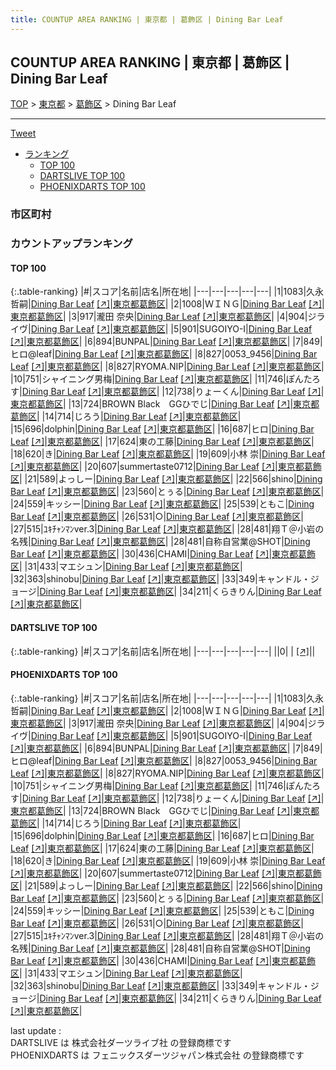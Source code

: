 ```yaml
---
title: COUNTUP AREA RANKING | 東京都 | 葛飾区 | Dining Bar Leaf
---
```

## COUNTUP AREA RANKING | 東京都 | 葛飾区 | Dining Bar Leaf

[TOP](/darts/rank/) > [東京都](/darts/rank/東京都/) > [葛飾区](/darts/rank/東京都/葛飾区/) > Dining Bar Leaf

___

<a href="https://twitter.com/share?ref_src=twsrc%5Etfw" data-text="COUNTUP AREA RANKING | 東京都葛飾区Dining Bar Leaf" class="twitter-share-button" data-hashtags="DARTSLIVE,PHOENIXDARTS,darts,ダーツ" data-show-count="false">Tweet</a>

* [ランキング](#カウントアップランキング)
    * [TOP 100](#top-100)
    * [DARTSLIVE TOP 100](#dartslive-top-100)
    * [PHOENIXDARTS TOP 100](#phoenixdarts-top-100)

### 市区町村

<ul>

</ul>

### カウントアップランキング

#### TOP 100



{:.table-ranking}
|#|スコア|名前|店名|所在地|
|---|---|---|---|---|
|1|1083|<span class="rank-name-pd">久永 哲嗣</span>|<a href="/darts/rank/shops/69142.html">Dining Bar Leaf</a> <a href="https://vs.phoenixdarts.com/jp/shop/shopDetailInfo/s_69142?s_seq=69142">[↗]</a>|<a href="/darts/rank/東京都/葛飾区">東京都葛飾区</a>|
|2|1008|<span class="rank-name-pd">ＷＩＮＧ</span>|<a href="/darts/rank/shops/69142.html">Dining Bar Leaf</a> <a href="https://vs.phoenixdarts.com/jp/shop/shopDetailInfo/s_69142?s_seq=69142">[↗]</a>|<a href="/darts/rank/東京都/葛飾区">東京都葛飾区</a>|
|3|917|<span class="rank-name-pd"><span class="pro-icon-pd"></span>瀧田 奈央</span>|<a href="/darts/rank/shops/69142.html">Dining Bar Leaf</a> <a href="https://vs.phoenixdarts.com/jp/shop/shopDetailInfo/s_69142?s_seq=69142">[↗]</a>|<a href="/darts/rank/東京都/葛飾区">東京都葛飾区</a>|
|4|904|<span class="rank-name-pd">ジライヴ</span>|<a href="/darts/rank/shops/69142.html">Dining Bar Leaf</a> <a href="https://vs.phoenixdarts.com/jp/shop/shopDetailInfo/s_69142?s_seq=69142">[↗]</a>|<a href="/darts/rank/東京都/葛飾区">東京都葛飾区</a>|
|5|901|<span class="rank-name-pd">SUGOIYO-I</span>|<a href="/darts/rank/shops/69142.html">Dining Bar Leaf</a> <a href="https://vs.phoenixdarts.com/jp/shop/shopDetailInfo/s_69142?s_seq=69142">[↗]</a>|<a href="/darts/rank/東京都/葛飾区">東京都葛飾区</a>|
|6|894|<span class="rank-name-pd">BUNPAL</span>|<a href="/darts/rank/shops/69142.html">Dining Bar Leaf</a> <a href="https://vs.phoenixdarts.com/jp/shop/shopDetailInfo/s_69142?s_seq=69142">[↗]</a>|<a href="/darts/rank/東京都/葛飾区">東京都葛飾区</a>|
|7|849|<span class="rank-name-pd">ヒロ@leaf</span>|<a href="/darts/rank/shops/69142.html">Dining Bar Leaf</a> <a href="https://vs.phoenixdarts.com/jp/shop/shopDetailInfo/s_69142?s_seq=69142">[↗]</a>|<a href="/darts/rank/東京都/葛飾区">東京都葛飾区</a>|
|8|827|<span class="rank-name-pd">0053_9456</span>|<a href="/darts/rank/shops/69142.html">Dining Bar Leaf</a> <a href="https://vs.phoenixdarts.com/jp/shop/shopDetailInfo/s_69142?s_seq=69142">[↗]</a>|<a href="/darts/rank/東京都/葛飾区">東京都葛飾区</a>|
|8|827|<span class="rank-name-pd">RYOMA.NIP</span>|<a href="/darts/rank/shops/69142.html">Dining Bar Leaf</a> <a href="https://vs.phoenixdarts.com/jp/shop/shopDetailInfo/s_69142?s_seq=69142">[↗]</a>|<a href="/darts/rank/東京都/葛飾区">東京都葛飾区</a>|
|10|751|<span class="rank-name-pd">シャイニング男梅</span>|<a href="/darts/rank/shops/69142.html">Dining Bar Leaf</a> <a href="https://vs.phoenixdarts.com/jp/shop/shopDetailInfo/s_69142?s_seq=69142">[↗]</a>|<a href="/darts/rank/東京都/葛飾区">東京都葛飾区</a>|
|11|746|<span class="rank-name-pd">ぽんたろす</span>|<a href="/darts/rank/shops/69142.html">Dining Bar Leaf</a> <a href="https://vs.phoenixdarts.com/jp/shop/shopDetailInfo/s_69142?s_seq=69142">[↗]</a>|<a href="/darts/rank/東京都/葛飾区">東京都葛飾区</a>|
|12|738|<span class="rank-name-pd">りょーくん</span>|<a href="/darts/rank/shops/69142.html">Dining Bar Leaf</a> <a href="https://vs.phoenixdarts.com/jp/shop/shopDetailInfo/s_69142?s_seq=69142">[↗]</a>|<a href="/darts/rank/東京都/葛飾区">東京都葛飾区</a>|
|13|724|<span class="rank-name-pd">BROWN Black　GGひでじ</span>|<a href="/darts/rank/shops/69142.html">Dining Bar Leaf</a> <a href="https://vs.phoenixdarts.com/jp/shop/shopDetailInfo/s_69142?s_seq=69142">[↗]</a>|<a href="/darts/rank/東京都/葛飾区">東京都葛飾区</a>|
|14|714|<span class="rank-name-pd">じろう</span>|<a href="/darts/rank/shops/69142.html">Dining Bar Leaf</a> <a href="https://vs.phoenixdarts.com/jp/shop/shopDetailInfo/s_69142?s_seq=69142">[↗]</a>|<a href="/darts/rank/東京都/葛飾区">東京都葛飾区</a>|
|15|696|<span class="rank-name-pd">dolphin</span>|<a href="/darts/rank/shops/69142.html">Dining Bar Leaf</a> <a href="https://vs.phoenixdarts.com/jp/shop/shopDetailInfo/s_69142?s_seq=69142">[↗]</a>|<a href="/darts/rank/東京都/葛飾区">東京都葛飾区</a>|
|16|687|<span class="rank-name-pd">ヒロ</span>|<a href="/darts/rank/shops/69142.html">Dining Bar Leaf</a> <a href="https://vs.phoenixdarts.com/jp/shop/shopDetailInfo/s_69142?s_seq=69142">[↗]</a>|<a href="/darts/rank/東京都/葛飾区">東京都葛飾区</a>|
|17|624|<span class="rank-name-pd">東の工藤</span>|<a href="/darts/rank/shops/69142.html">Dining Bar Leaf</a> <a href="https://vs.phoenixdarts.com/jp/shop/shopDetailInfo/s_69142?s_seq=69142">[↗]</a>|<a href="/darts/rank/東京都/葛飾区">東京都葛飾区</a>|
|18|620|<span class="rank-name-pd">き</span>|<a href="/darts/rank/shops/69142.html">Dining Bar Leaf</a> <a href="https://vs.phoenixdarts.com/jp/shop/shopDetailInfo/s_69142?s_seq=69142">[↗]</a>|<a href="/darts/rank/東京都/葛飾区">東京都葛飾区</a>|
|19|609|<span class="rank-name-pd"><span class="pro-icon-pd"></span>小林 崇</span>|<a href="/darts/rank/shops/69142.html">Dining Bar Leaf</a> <a href="https://vs.phoenixdarts.com/jp/shop/shopDetailInfo/s_69142?s_seq=69142">[↗]</a>|<a href="/darts/rank/東京都/葛飾区">東京都葛飾区</a>|
|20|607|<span class="rank-name-pd">summertaste0712</span>|<a href="/darts/rank/shops/69142.html">Dining Bar Leaf</a> <a href="https://vs.phoenixdarts.com/jp/shop/shopDetailInfo/s_69142?s_seq=69142">[↗]</a>|<a href="/darts/rank/東京都/葛飾区">東京都葛飾区</a>|
|21|589|<span class="rank-name-pd">よっしー</span>|<a href="/darts/rank/shops/69142.html">Dining Bar Leaf</a> <a href="https://vs.phoenixdarts.com/jp/shop/shopDetailInfo/s_69142?s_seq=69142">[↗]</a>|<a href="/darts/rank/東京都/葛飾区">東京都葛飾区</a>|
|22|566|<span class="rank-name-pd">shino</span>|<a href="/darts/rank/shops/69142.html">Dining Bar Leaf</a> <a href="https://vs.phoenixdarts.com/jp/shop/shopDetailInfo/s_69142?s_seq=69142">[↗]</a>|<a href="/darts/rank/東京都/葛飾区">東京都葛飾区</a>|
|23|560|<span class="rank-name-pd">とぅる</span>|<a href="/darts/rank/shops/69142.html">Dining Bar Leaf</a> <a href="https://vs.phoenixdarts.com/jp/shop/shopDetailInfo/s_69142?s_seq=69142">[↗]</a>|<a href="/darts/rank/東京都/葛飾区">東京都葛飾区</a>|
|24|559|<span class="rank-name-pd">キッシー</span>|<a href="/darts/rank/shops/69142.html">Dining Bar Leaf</a> <a href="https://vs.phoenixdarts.com/jp/shop/shopDetailInfo/s_69142?s_seq=69142">[↗]</a>|<a href="/darts/rank/東京都/葛飾区">東京都葛飾区</a>|
|25|539|<span class="rank-name-pd">ともこ</span>|<a href="/darts/rank/shops/69142.html">Dining Bar Leaf</a> <a href="https://vs.phoenixdarts.com/jp/shop/shopDetailInfo/s_69142?s_seq=69142">[↗]</a>|<a href="/darts/rank/東京都/葛飾区">東京都葛飾区</a>|
|26|531|<span class="rank-name-pd">○</span>|<a href="/darts/rank/shops/69142.html">Dining Bar Leaf</a> <a href="https://vs.phoenixdarts.com/jp/shop/shopDetailInfo/s_69142?s_seq=69142">[↗]</a>|<a href="/darts/rank/東京都/葛飾区">東京都葛飾区</a>|
|27|515|<span class="rank-name-pd">ﾕｷﾁｬﾝﾏﾝver.3</span>|<a href="/darts/rank/shops/69142.html">Dining Bar Leaf</a> <a href="https://vs.phoenixdarts.com/jp/shop/shopDetailInfo/s_69142?s_seq=69142">[↗]</a>|<a href="/darts/rank/東京都/葛飾区">東京都葛飾区</a>|
|28|481|<span class="rank-name-pd">翔Ｔ＠小岩の名残</span>|<a href="/darts/rank/shops/69142.html">Dining Bar Leaf</a> <a href="https://vs.phoenixdarts.com/jp/shop/shopDetailInfo/s_69142?s_seq=69142">[↗]</a>|<a href="/darts/rank/東京都/葛飾区">東京都葛飾区</a>|
|28|481|<span class="rank-name-pd">自称自営業@SHOT</span>|<a href="/darts/rank/shops/69142.html">Dining Bar Leaf</a> <a href="https://vs.phoenixdarts.com/jp/shop/shopDetailInfo/s_69142?s_seq=69142">[↗]</a>|<a href="/darts/rank/東京都/葛飾区">東京都葛飾区</a>|
|30|436|<span class="rank-name-pd">CHAMI</span>|<a href="/darts/rank/shops/69142.html">Dining Bar Leaf</a> <a href="https://vs.phoenixdarts.com/jp/shop/shopDetailInfo/s_69142?s_seq=69142">[↗]</a>|<a href="/darts/rank/東京都/葛飾区">東京都葛飾区</a>|
|31|433|<span class="rank-name-pd">マエシュン</span>|<a href="/darts/rank/shops/69142.html">Dining Bar Leaf</a> <a href="https://vs.phoenixdarts.com/jp/shop/shopDetailInfo/s_69142?s_seq=69142">[↗]</a>|<a href="/darts/rank/東京都/葛飾区">東京都葛飾区</a>|
|32|363|<span class="rank-name-pd">shinobu</span>|<a href="/darts/rank/shops/69142.html">Dining Bar Leaf</a> <a href="https://vs.phoenixdarts.com/jp/shop/shopDetailInfo/s_69142?s_seq=69142">[↗]</a>|<a href="/darts/rank/東京都/葛飾区">東京都葛飾区</a>|
|33|349|<span class="rank-name-pd">キャンドル・ジョージ</span>|<a href="/darts/rank/shops/69142.html">Dining Bar Leaf</a> <a href="https://vs.phoenixdarts.com/jp/shop/shopDetailInfo/s_69142?s_seq=69142">[↗]</a>|<a href="/darts/rank/東京都/葛飾区">東京都葛飾区</a>|
|34|211|<span class="rank-name-pd">くらきりん</span>|<a href="/darts/rank/shops/69142.html">Dining Bar Leaf</a> <a href="https://vs.phoenixdarts.com/jp/shop/shopDetailInfo/s_69142?s_seq=69142">[↗]</a>|<a href="/darts/rank/東京都/葛飾区">東京都葛飾区</a>|


#### DARTSLIVE TOP 100



{:.table-ranking}
|#|スコア|名前|店名|所在地|
|---|---|---|---|---|
||0|<span class="rank-name-dl"> </span>|<a href="/darts/rank/shops/.html"></a> <a href="">[↗]</a>|<a href="/darts/rank//"></a>|


#### PHOENIXDARTS TOP 100



{:.table-ranking}
|#|スコア|名前|店名|所在地|
|---|---|---|---|---|
|1|1083|<span class="rank-name-pd">久永 哲嗣</span>|<a href="/darts/rank/shops/69142.html">Dining Bar Leaf</a> <a href="https://vs.phoenixdarts.com/jp/shop/shopDetailInfo/s_69142?s_seq=69142">[↗]</a>|<a href="/darts/rank/東京都/葛飾区">東京都葛飾区</a>|
|2|1008|<span class="rank-name-pd">ＷＩＮＧ</span>|<a href="/darts/rank/shops/69142.html">Dining Bar Leaf</a> <a href="https://vs.phoenixdarts.com/jp/shop/shopDetailInfo/s_69142?s_seq=69142">[↗]</a>|<a href="/darts/rank/東京都/葛飾区">東京都葛飾区</a>|
|3|917|<span class="rank-name-pd"><span class="pro-icon-pd"></span>瀧田 奈央</span>|<a href="/darts/rank/shops/69142.html">Dining Bar Leaf</a> <a href="https://vs.phoenixdarts.com/jp/shop/shopDetailInfo/s_69142?s_seq=69142">[↗]</a>|<a href="/darts/rank/東京都/葛飾区">東京都葛飾区</a>|
|4|904|<span class="rank-name-pd">ジライヴ</span>|<a href="/darts/rank/shops/69142.html">Dining Bar Leaf</a> <a href="https://vs.phoenixdarts.com/jp/shop/shopDetailInfo/s_69142?s_seq=69142">[↗]</a>|<a href="/darts/rank/東京都/葛飾区">東京都葛飾区</a>|
|5|901|<span class="rank-name-pd">SUGOIYO-I</span>|<a href="/darts/rank/shops/69142.html">Dining Bar Leaf</a> <a href="https://vs.phoenixdarts.com/jp/shop/shopDetailInfo/s_69142?s_seq=69142">[↗]</a>|<a href="/darts/rank/東京都/葛飾区">東京都葛飾区</a>|
|6|894|<span class="rank-name-pd">BUNPAL</span>|<a href="/darts/rank/shops/69142.html">Dining Bar Leaf</a> <a href="https://vs.phoenixdarts.com/jp/shop/shopDetailInfo/s_69142?s_seq=69142">[↗]</a>|<a href="/darts/rank/東京都/葛飾区">東京都葛飾区</a>|
|7|849|<span class="rank-name-pd">ヒロ@leaf</span>|<a href="/darts/rank/shops/69142.html">Dining Bar Leaf</a> <a href="https://vs.phoenixdarts.com/jp/shop/shopDetailInfo/s_69142?s_seq=69142">[↗]</a>|<a href="/darts/rank/東京都/葛飾区">東京都葛飾区</a>|
|8|827|<span class="rank-name-pd">0053_9456</span>|<a href="/darts/rank/shops/69142.html">Dining Bar Leaf</a> <a href="https://vs.phoenixdarts.com/jp/shop/shopDetailInfo/s_69142?s_seq=69142">[↗]</a>|<a href="/darts/rank/東京都/葛飾区">東京都葛飾区</a>|
|8|827|<span class="rank-name-pd">RYOMA.NIP</span>|<a href="/darts/rank/shops/69142.html">Dining Bar Leaf</a> <a href="https://vs.phoenixdarts.com/jp/shop/shopDetailInfo/s_69142?s_seq=69142">[↗]</a>|<a href="/darts/rank/東京都/葛飾区">東京都葛飾区</a>|
|10|751|<span class="rank-name-pd">シャイニング男梅</span>|<a href="/darts/rank/shops/69142.html">Dining Bar Leaf</a> <a href="https://vs.phoenixdarts.com/jp/shop/shopDetailInfo/s_69142?s_seq=69142">[↗]</a>|<a href="/darts/rank/東京都/葛飾区">東京都葛飾区</a>|
|11|746|<span class="rank-name-pd">ぽんたろす</span>|<a href="/darts/rank/shops/69142.html">Dining Bar Leaf</a> <a href="https://vs.phoenixdarts.com/jp/shop/shopDetailInfo/s_69142?s_seq=69142">[↗]</a>|<a href="/darts/rank/東京都/葛飾区">東京都葛飾区</a>|
|12|738|<span class="rank-name-pd">りょーくん</span>|<a href="/darts/rank/shops/69142.html">Dining Bar Leaf</a> <a href="https://vs.phoenixdarts.com/jp/shop/shopDetailInfo/s_69142?s_seq=69142">[↗]</a>|<a href="/darts/rank/東京都/葛飾区">東京都葛飾区</a>|
|13|724|<span class="rank-name-pd">BROWN Black　GGひでじ</span>|<a href="/darts/rank/shops/69142.html">Dining Bar Leaf</a> <a href="https://vs.phoenixdarts.com/jp/shop/shopDetailInfo/s_69142?s_seq=69142">[↗]</a>|<a href="/darts/rank/東京都/葛飾区">東京都葛飾区</a>|
|14|714|<span class="rank-name-pd">じろう</span>|<a href="/darts/rank/shops/69142.html">Dining Bar Leaf</a> <a href="https://vs.phoenixdarts.com/jp/shop/shopDetailInfo/s_69142?s_seq=69142">[↗]</a>|<a href="/darts/rank/東京都/葛飾区">東京都葛飾区</a>|
|15|696|<span class="rank-name-pd">dolphin</span>|<a href="/darts/rank/shops/69142.html">Dining Bar Leaf</a> <a href="https://vs.phoenixdarts.com/jp/shop/shopDetailInfo/s_69142?s_seq=69142">[↗]</a>|<a href="/darts/rank/東京都/葛飾区">東京都葛飾区</a>|
|16|687|<span class="rank-name-pd">ヒロ</span>|<a href="/darts/rank/shops/69142.html">Dining Bar Leaf</a> <a href="https://vs.phoenixdarts.com/jp/shop/shopDetailInfo/s_69142?s_seq=69142">[↗]</a>|<a href="/darts/rank/東京都/葛飾区">東京都葛飾区</a>|
|17|624|<span class="rank-name-pd">東の工藤</span>|<a href="/darts/rank/shops/69142.html">Dining Bar Leaf</a> <a href="https://vs.phoenixdarts.com/jp/shop/shopDetailInfo/s_69142?s_seq=69142">[↗]</a>|<a href="/darts/rank/東京都/葛飾区">東京都葛飾区</a>|
|18|620|<span class="rank-name-pd">き</span>|<a href="/darts/rank/shops/69142.html">Dining Bar Leaf</a> <a href="https://vs.phoenixdarts.com/jp/shop/shopDetailInfo/s_69142?s_seq=69142">[↗]</a>|<a href="/darts/rank/東京都/葛飾区">東京都葛飾区</a>|
|19|609|<span class="rank-name-pd"><span class="pro-icon-pd"></span>小林 崇</span>|<a href="/darts/rank/shops/69142.html">Dining Bar Leaf</a> <a href="https://vs.phoenixdarts.com/jp/shop/shopDetailInfo/s_69142?s_seq=69142">[↗]</a>|<a href="/darts/rank/東京都/葛飾区">東京都葛飾区</a>|
|20|607|<span class="rank-name-pd">summertaste0712</span>|<a href="/darts/rank/shops/69142.html">Dining Bar Leaf</a> <a href="https://vs.phoenixdarts.com/jp/shop/shopDetailInfo/s_69142?s_seq=69142">[↗]</a>|<a href="/darts/rank/東京都/葛飾区">東京都葛飾区</a>|
|21|589|<span class="rank-name-pd">よっしー</span>|<a href="/darts/rank/shops/69142.html">Dining Bar Leaf</a> <a href="https://vs.phoenixdarts.com/jp/shop/shopDetailInfo/s_69142?s_seq=69142">[↗]</a>|<a href="/darts/rank/東京都/葛飾区">東京都葛飾区</a>|
|22|566|<span class="rank-name-pd">shino</span>|<a href="/darts/rank/shops/69142.html">Dining Bar Leaf</a> <a href="https://vs.phoenixdarts.com/jp/shop/shopDetailInfo/s_69142?s_seq=69142">[↗]</a>|<a href="/darts/rank/東京都/葛飾区">東京都葛飾区</a>|
|23|560|<span class="rank-name-pd">とぅる</span>|<a href="/darts/rank/shops/69142.html">Dining Bar Leaf</a> <a href="https://vs.phoenixdarts.com/jp/shop/shopDetailInfo/s_69142?s_seq=69142">[↗]</a>|<a href="/darts/rank/東京都/葛飾区">東京都葛飾区</a>|
|24|559|<span class="rank-name-pd">キッシー</span>|<a href="/darts/rank/shops/69142.html">Dining Bar Leaf</a> <a href="https://vs.phoenixdarts.com/jp/shop/shopDetailInfo/s_69142?s_seq=69142">[↗]</a>|<a href="/darts/rank/東京都/葛飾区">東京都葛飾区</a>|
|25|539|<span class="rank-name-pd">ともこ</span>|<a href="/darts/rank/shops/69142.html">Dining Bar Leaf</a> <a href="https://vs.phoenixdarts.com/jp/shop/shopDetailInfo/s_69142?s_seq=69142">[↗]</a>|<a href="/darts/rank/東京都/葛飾区">東京都葛飾区</a>|
|26|531|<span class="rank-name-pd">○</span>|<a href="/darts/rank/shops/69142.html">Dining Bar Leaf</a> <a href="https://vs.phoenixdarts.com/jp/shop/shopDetailInfo/s_69142?s_seq=69142">[↗]</a>|<a href="/darts/rank/東京都/葛飾区">東京都葛飾区</a>|
|27|515|<span class="rank-name-pd">ﾕｷﾁｬﾝﾏﾝver.3</span>|<a href="/darts/rank/shops/69142.html">Dining Bar Leaf</a> <a href="https://vs.phoenixdarts.com/jp/shop/shopDetailInfo/s_69142?s_seq=69142">[↗]</a>|<a href="/darts/rank/東京都/葛飾区">東京都葛飾区</a>|
|28|481|<span class="rank-name-pd">翔Ｔ＠小岩の名残</span>|<a href="/darts/rank/shops/69142.html">Dining Bar Leaf</a> <a href="https://vs.phoenixdarts.com/jp/shop/shopDetailInfo/s_69142?s_seq=69142">[↗]</a>|<a href="/darts/rank/東京都/葛飾区">東京都葛飾区</a>|
|28|481|<span class="rank-name-pd">自称自営業@SHOT</span>|<a href="/darts/rank/shops/69142.html">Dining Bar Leaf</a> <a href="https://vs.phoenixdarts.com/jp/shop/shopDetailInfo/s_69142?s_seq=69142">[↗]</a>|<a href="/darts/rank/東京都/葛飾区">東京都葛飾区</a>|
|30|436|<span class="rank-name-pd">CHAMI</span>|<a href="/darts/rank/shops/69142.html">Dining Bar Leaf</a> <a href="https://vs.phoenixdarts.com/jp/shop/shopDetailInfo/s_69142?s_seq=69142">[↗]</a>|<a href="/darts/rank/東京都/葛飾区">東京都葛飾区</a>|
|31|433|<span class="rank-name-pd">マエシュン</span>|<a href="/darts/rank/shops/69142.html">Dining Bar Leaf</a> <a href="https://vs.phoenixdarts.com/jp/shop/shopDetailInfo/s_69142?s_seq=69142">[↗]</a>|<a href="/darts/rank/東京都/葛飾区">東京都葛飾区</a>|
|32|363|<span class="rank-name-pd">shinobu</span>|<a href="/darts/rank/shops/69142.html">Dining Bar Leaf</a> <a href="https://vs.phoenixdarts.com/jp/shop/shopDetailInfo/s_69142?s_seq=69142">[↗]</a>|<a href="/darts/rank/東京都/葛飾区">東京都葛飾区</a>|
|33|349|<span class="rank-name-pd">キャンドル・ジョージ</span>|<a href="/darts/rank/shops/69142.html">Dining Bar Leaf</a> <a href="https://vs.phoenixdarts.com/jp/shop/shopDetailInfo/s_69142?s_seq=69142">[↗]</a>|<a href="/darts/rank/東京都/葛飾区">東京都葛飾区</a>|
|34|211|<span class="rank-name-pd">くらきりん</span>|<a href="/darts/rank/shops/69142.html">Dining Bar Leaf</a> <a href="https://vs.phoenixdarts.com/jp/shop/shopDetailInfo/s_69142?s_seq=69142">[↗]</a>|<a href="/darts/rank/東京都/葛飾区">東京都葛飾区</a>|


<div class="footer border-top border-gray-light mt-5 pt-3 text-right text-gray">
    last update : <span style="font-weight: italic" id="foot_last_modified"></span><br />
    DARTSLIVE は 株式会社ダーツライブ社 の登録商標です<br />
    PHOENIXDARTS は フェニックスダーツジャパン株式会社 の登録商標です<br />
</div>

<script src="https://cdnjs.cloudflare.com/ajax/libs/jquery.tablesorter/2.31.3/js/jquery.tablesorter.min.js" integrity="sha512-qzgd5cYSZcosqpzpn7zF2ZId8f/8CHmFKZ8j7mU4OUXTNRd5g+ZHBPsgKEwoqxCtdQvExE5LprwwPAgoicguNg==" crossorigin="anonymous" referrerpolicy="no-referrer"></script>
<link rel="stylesheet" href="https://cdnjs.cloudflare.com/ajax/libs/jquery.tablesorter/2.31.3/css/theme.default.min.css" integrity="sha512-wghhOJkjQX0Lh3NSWvNKeZ0ZpNn+SPVXX1Qyc9OCaogADktxrBiBdKGDoqVUOyhStvMBmJQ8ZdMHiR3wuEq8+w==" crossorigin="anonymous" referrerpolicy="no-referrer" />
<script>
$(function() {
    $(".table-ranking").tablesorter({sortList:[[0, 0]]});
    $("#foot_last_modified").text(formatDate(new Date(document.lastModified), 'yyyy-MM-dd HH:mm:ss'));
});
</script>

<script async src="https://platform.twitter.com/widgets.js" charset="utf-8"></script>